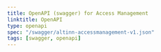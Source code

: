```yaml
---
title: OpenAPI (swagger) for Access Management
linktitle: OpenAPI
type: openapi
spec: "/swagger/altinn-accessmanagement-v1.json"
tags: [swagger, openapi]
---
```

